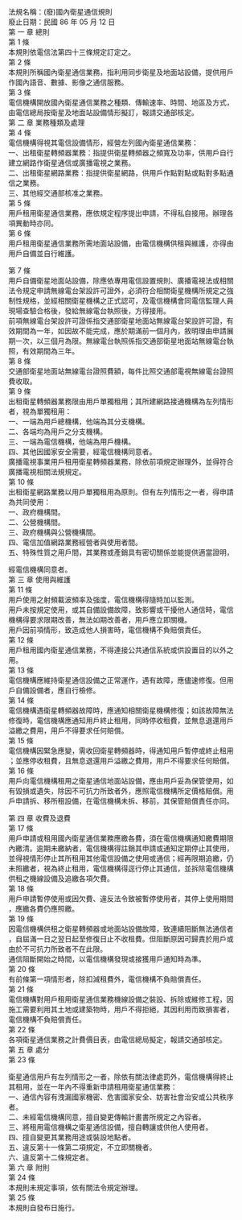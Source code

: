 法規名稱：(廢)國內衛星通信規則  
廢止日期：民國 86 年 05 月 12 日  
第 一 章 總則  
第 1 條  
本規則依電信法第四十三條規定訂定之。  
第 2 條  
本規則所稱國內衛星通信業務，指利用同步衛星及地面站設備，提供用戶  
作國內語音、數據、影像之通信服務。  
第 3 條  
電信機構開放國內衛星通信業務之種類、傳輸速率、時間、地區及方式，  
由電信總局按衛星及地面站設備情形擬訂，報請交通部核定。  
第 二 章 業務種類及處理  
第 4 條  
電信機構得視其電信設備情形，經營左列國內衛星通信業務：  
一、出租衛星轉頻器業務：指提供衛星轉頻器之頻寬及功率，供用戶自行  
建立網路作衛星通信或廣播電視之業務。  
二、出租衛星網路業務：指提供衛星網路，供用戶作點對點或點對多點通  
信之業務。  
三、其他經交通部核准之業務。  
第 5 條  
用戶租用衛星通信業務，應依規定程序提出申請，不得私自接用。辦理各  
項異動時亦同。  
第 6 條  
用戶租用衛星通信業務所需地面站設備，由電信機構供租與維護，亦得由  
用戶自備並自行維護。  


第 7 條  
用戶自備衛星地面站設備，除應依專用電信設置規則、廣播電視法或相關  
法令規定申請無線電台架設許可證外，必須符合相關衛星機構所規定之強  
制性規格，並經相關衛星機構之正式認可，及電信機構會同電信監理人員  
現場查驗合格後，發給無線電台執照後，方得接用。  
前項無線電台架設許可證係指交通部衛星地面站無線電台架設許可證，有  
效期間為一年，如因故不能完成，應於期滿前一個月內，敘明理由申請展  
期一次，以三個月為限。無線電台執照係指交通部衛星地面站無線電台執  
照，有效期間為三年。  
第 8 條  
交通部衛星地面站無線電台證照費額，每件比照交通部電視無線電台證照  
費收取。  
第 9 條  
出租衛星轉頻器業務限由用戶單獨租用；其所建網路接通機構為左列情形  
者，視為單獨租用：  
一、一端為用戶總機構，他端為其分支機構。  
二、各端均為用戶之分支機構。  
三、一端為電信機構，他端為用戶機構。  
四、其他因國家安全需要，經電信機構同意者。  
廣播電視事業用戶租用衛星轉頻器業務，除依前項規定辦理外，並得符合  
廣播電視相關法規規定。  
第 10 條  
出租衛星網路業務以用戶單獨租用為原則。但有左列情形之一者，得申請  
為共同使用：  
一、政府機構間。  
二、公營機構間。  
三、政府機構與公營機構間。  
四、電信加值網路業務經營者與使用者間。  
五、特殊性質之用戶間，其業務或產銷具有密切關係並能提供適當證明，  


經電信機構同意者。  
第 三 章 使用與維護  
第 11 條  
用戶使用之射頻載波頻率及強度，電信機構得隨時加以監測。  
用戶未按規定使用，或其自備設備故障，致影響或干擾他人通信時，電信  
機構得要求限期改善，無法如期改善者，用戶應立即關機。  
用戶因前項情形，致造成他人損害時，電信機構不負賠償責任。  
第 12 條  
用戶租用國內衛星通信業務，不得連接公共通信系統或供設置目的以外之  
用。  
第 13 條  
電信機構應維持衛星通信設備之正常運作，遇有故障，應儘速修復。但用  
戶自備設備者，應自行檢修。  
第 14 條  
電信機構遇衛星轉頻器故障時，應通知相關衛星機構修復；如該故障無法  
修復時，電信機構應通知用戶終止租用，同時停收租費，並無息退還用戶  
溢繳之費用，用戶不得要求任何賠償。  
第 15 條  
電信機構因緊急應變，需收回衛星轉頻器時，得通知用戶暫停或終止租用  
；並應停收租費，且無息退還用戶溢繳之費用，用戶不得要求任何賠償。  
第 16 條  
用戶向電信機構租用之衛星通信地面站設備，應由用戶妥為保管使用，如  
有毀損或遺失，除因不可抗力所致者外，應照電信機構所定價格賠償。用  
戶申請拆、移所租設備，在電信機構未拆、移前，其保管賠償責任亦同。  


第 四 章 收費及退費  
第 17 條  
用戶申請或租用國內衛星通信業務應繳各費，須在電信機構通知繳費期限  
內繳清。逾期未繳納者，電信機構得註銷其申請或通知定期停止其使用，  
並得視情形停止其所租用其他電信設備之使用或通信；經再限期追繳，仍  
未照繳者，視為終止租用，電信機構得逕行停止其通信，並拆除電信機構  
供租之機線設備及追繳各項欠費。  
第 18 條  
用戶申請暫停使用或因欠費、違反法令致被暫停使用者，其停上使用期間  
，應繳各費仍應照繳。  
第 19 條  
因電信機構供租之衛星轉頻器或地面站設備故障，致連續阻斷無法通信者  
，自屆滿一日之翌日起至修復日止不收租費。但阻斷原因可歸責於用戶或  
由於不可抗力所致者不在此限。  
通信阻斷開始之時間，以電信機構發現或接獲用戶通知時為準。  
第 20 條  
有前條第一項情形者，除扣減租費外，電信機構不負賠償責任。  
第 21 條  
電信機構對用戶租用衛星通信業務機線設備之裝設、拆除或維修工程，因  
施工需要利用其土地或建築物時，用戶不得拒絕，其因利用而致損害者，  
電信機構不負賠償責任。  
第 22 條  
各項衛星通信業務之計費價目表，由電信總局擬定，報請交通部核定。  
第 五 章 處分  
第 23 條  


衛星通信用戶有左列情形之一者，除依有關法律處罰外，電信機構得終止  
其租用，並在一年內不得重新申請租用衛星通信業務：  
一、通信內容有洩漏國家機密、危害國家安全、妨害社會治安或公共秩序  
者。  
二、未經電信機構同意，擅自變更傳輸計畫書所規定之內容者。  
三、將租用電信機構之衛星通信設備，擅自轉讓或供他人使用者。  
四、擅自變更其業務用途或裝設地點者。  
五、違反第十一條第二項規定，不立即關機者。  
六、違反第十二條規定者。  
第 六 章 附則  
第 24 條  
本規則未規定事項，依有關法令規定辦理。  
第 25 條  
本規則自發布日施行。  


